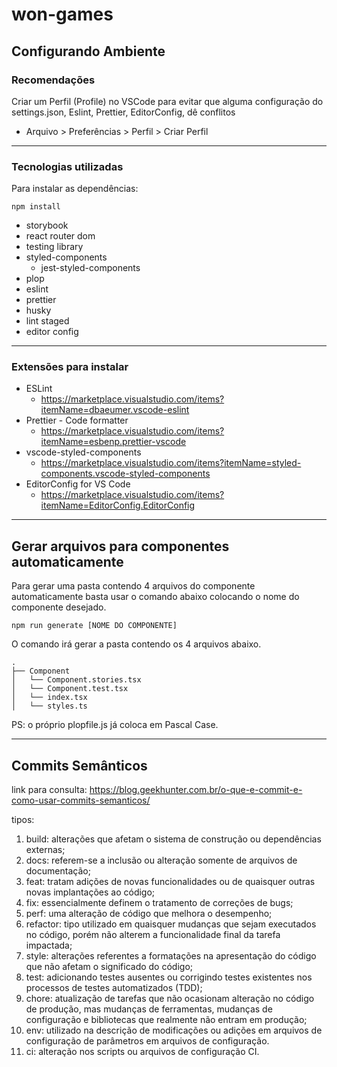 # won-games

## Configurando Ambiente

### Recomendações

Criar um Perfil (Profile) no VSCode para evitar que alguma configuração do settings.json, Eslint, Prettier, EditorConfig, dê conflitos

- Arquivo > Preferências > Perfil > Criar Perfil

---

### Tecnologias utilizadas
Para instalar as dependências:

```
npm install
```
- storybook
- react router dom
- testing library
- styled-components
  - jest-styled-components
- plop
- eslint
- prettier
- husky
- lint staged
- editor config


---

### Extensões para instalar

- ESLint
  - https://marketplace.visualstudio.com/items?itemName=dbaeumer.vscode-eslint
- Prettier - Code formatter
  - https://marketplace.visualstudio.com/items?itemName=esbenp.prettier-vscode
- vscode-styled-components
  - https://marketplace.visualstudio.com/items?itemName=styled-components.vscode-styled-components
- EditorConfig for VS Code
  - https://marketplace.visualstudio.com/items?itemName=EditorConfig.EditorConfig


---

## Gerar arquivos para componentes automaticamente
Para gerar uma pasta contendo 4 arquivos do componente automaticamente basta usar o comando abaixo colocando o nome do componente desejado.

````
npm run generate [NOME DO COMPONENTE]

````

O comando irá gerar a pasta contendo os 4 arquivos abaixo.

````
.
├── Component
│   └── Component.stories.tsx
│   └── Component.test.tsx
│   └── index.tsx
│   └── styles.ts

````

PS: o próprio plopfile.js já coloca em Pascal Case.

---

## Commits Semânticos

link para consulta: https://blog.geekhunter.com.br/o-que-e-commit-e-como-usar-commits-semanticos/

tipos:

1. build: alterações que afetam o sistema de construção ou dependências externas;
2. docs: referem-se a inclusão ou alteração somente de arquivos de documentação;
3. feat: tratam adições de novas funcionalidades ou de quaisquer outras novas implantações ao código;
4. fix: essencialmente definem o tratamento de correções de bugs;
5. perf: uma alteração de código que melhora o desempenho;
6. refactor: tipo utilizado em quaisquer mudanças que sejam executados no código, porém não alterem a funcionalidade final da tarefa impactada;
7. style: alterações referentes a formatações na apresentação do código que não afetam o significado do código;
8. test: adicionando testes ausentes ou corrigindo testes existentes nos processos de testes automatizados (TDD);
9. chore: atualização de tarefas que não ocasionam alteração no código de produção, mas mudanças de ferramentas, mudanças de configuração e bibliotecas que realmente não entram em produção;
10. env: utilizado na descrição de modificações ou adições em arquivos de configuração de parâmetros em arquivos de configuração.
11. ci: alteração nos scripts ou arquivos de configuração CI.
